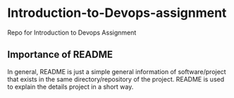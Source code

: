 # Introduction-to-Devops-assignment
Repo for Introduction to Devops Assignment

## Importance of README

In general, README is just a simple general information of software/project that exists in the same directory/repository of the project. README is used to explain the details project in a short way.
